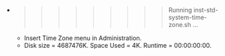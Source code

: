 * >>>>>>>>> Running inst-std-system-time-zone.sh ...
  * Insert Time Zone menu in Administration.
  * Disk size = 4687476K. Space Used = 4K. Runtime = 00:00:00:00.
